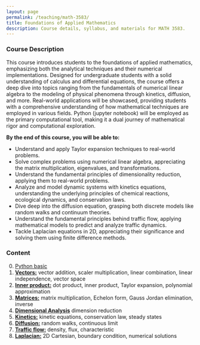 ```yaml
---
layout: page
permalink: /teaching/math-3583/
title: Foundations of Applied Mathematics
description: Course details, syllabus, and materials for MATH 3583.
---
```


### Course Description
This course introduces students to the foundations of applied mathematics, emphasizing both the analytical techniques and their numerical implementations.
Designed for undergraduate students with a solid understanding of calculus and differential equations,
the course offers a deep dive into topics ranging from the fundamentals of numerical linear algebra to the modeling of physical phenomena through kinetics, diffusion, and more.
Real-world applications will be showcased, 
providing students with a comprehensive understanding of how mathematical techniques are employed
in various fields. Python (jupyter notebook) will be employed as the primary computational tool,
making it a dual journey of mathematical rigor and computational exploration.

**By the end of this course, you will be able to:**
* Understand and apply Taylor expansion techniques to real-world problems.
* Solve complex problems using numerical linear algebra, appreciating the matrix multiplication, eigenvalues, and transformations.
* Understand the fundamental principles of dimensionality reduction, applying them to real-world problems.
* Analyze and model dynamic systems with kinetics equations, understanding the underlying principles of chemical reactions, ecological dynamics, and conservation laws.
* Dive deep into the diffusion equation, grasping both discrete models like random walks and continuum theories.
* Understand the fundamental principles behind traffic flow, applying mathematical models to predict and analyze traffic dynamics.
* Tackle Laplacian equations in 2D, appreciating their significance and solving them using finite difference methods.

### Content
0. [Python basic](/teaching/math-3583/0_python_basic/)
1. [**Vectors:**](/teaching/math-3583/1_vector/) vector addition, scaler multiplication, linear combination, linear independence, vector space
2. [**Inner product:**](/teaching/math-3583/2_inner_product/) dot product, inner product, Taylor expansion, polynomial approximation
3. [**Matrices:**](/teaching/math-3583/3_matrices/) matrix multiplication, Echelon form, Gauss Jordan elimination, inverse
4. [**Dimensional Analysis**](/teaching/math-3583/4_dimensional_analysis/) dimension reduction
5. [**Kinetics:**]() kinetic equations, conservation law, steady states
6. [**Diffusion:**]() random walks, continuous limit
7. [**Traffic flow:**]() density, flux, characteristic
8. [**Laplacian:**]() 2D Cartesian, boundary condition, numerical solutions
